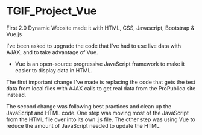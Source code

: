 # TGIF_Project_Vue
First 2.0 Dynamic Website made it with HTML, CSS, Javascript, Bootstrap & Vue.js

I've been asked to upgrade the code that I've had to use live data with AJAX, and to take advantage of Vue.

 - Vue is an open-source progressive JavaScript framework to make it easier to display data in HTML.

The first important change I've made is replacing the code that gets the test data from local files with AJAX calls to get real data from the ProPublica site instead.

The second change was following best practices and clean up the JavaScript and HTML code. One step was moving most of the JavaScript from the HTML file over into its own .js file. The other step was using Vue to reduce the amount of JavaScript needed to update the HTML.
